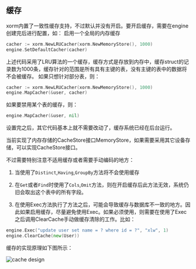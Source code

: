 ## 缓存

xorm内置了一致性缓存支持，不过默认并没有开启。要开启缓存，需要在engine创建完后进行配置，如：
启用一个全局的内存缓存

```Go
cacher := xorm.NewLRUCacher(xorm.NewMemoryStore(), 1000)
engine.SetDefaultCacher(cacher)
```

上述代码采用了LRU算法的一个缓存，缓存方式是存放到内存中，缓存struct的记录数为1000条，缓存针对的范围是所有具有主键的表，没有主键的表中的数据将不会被缓存。
如果只想针对部分表，则：

```Go
cacher := xorm.NewLRUCacher(xorm.NewMemoryStore(), 1000)
engine.MapCacher(&user, cacher)
```

如果要禁用某个表的缓存，则：

```Go
engine.MapCacher(&user, nil)
```

设置完之后，其它代码基本上就不需要改动了，缓存系统已经在后台运行。

当前实现了内存存储的CacheStore接口MemoryStore，如果需要采用其它设备存储，可以实现CacheStore接口。

不过需要特别注意不适用缓存或者需要手动编码的地方：

1. 当使用了`Distinct`,`Having`,`GroupBy`方法将不会使用缓存

2. 在`Get`或者`Find`时使用了`Cols`,`Omit`方法，则在开启缓存后此方法无效，系统仍旧会取出这个表中的所有字段。

3. 在使用Exec方法执行了方法之后，可能会导致缓存与数据库不一致的地方。因此如果启用缓存，尽量避免使用Exec。如果必须使用，则需要在使用了Exec之后调用ClearCache手动做缓存清除的工作。比如：

```Go
engine.Exec("update user set name = ? where id = ?", "xlw", 1)
engine.ClearCache(new(User))
```

缓存的实现原理如下图所示：

![cache design](cache_design.png)